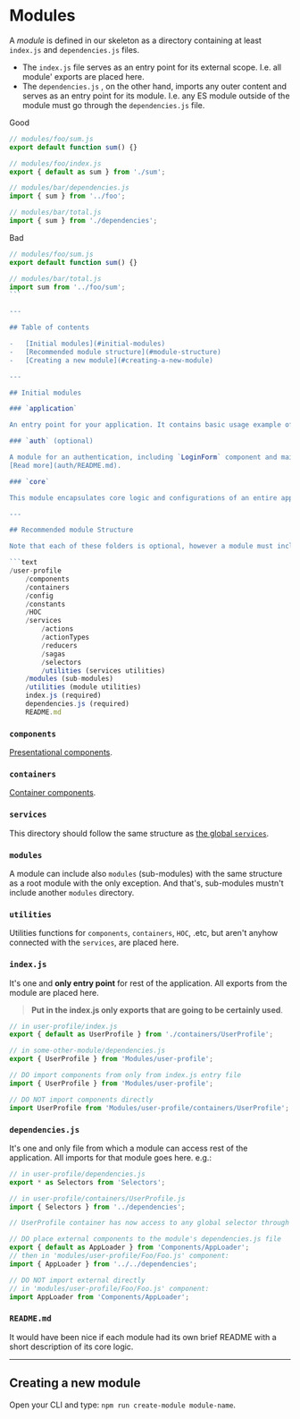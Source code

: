 # Modules

A _module_ is defined in our skeleton as a directory containing at least `index.js` and `dependencies.js` files.

-   The `index.js` file serves as an entry point for its external scope. I.e. all module' exports are placed here.
-   The `dependencies.js` , on the other hand, imports any outer content and serves as an entry point for its module. I.e. any ES module outside of the module must go through the `dependencies.js` file.

Good

```js
// modules/foo/sum.js
export default function sum() {}

// modules/foo/index.js
export { default as sum } from './sum';

// modules/bar/dependencies.js
import { sum } from '../foo';

// modules/bar/total.js
import { sum } from './dependencies';
```

Bad

````js
// modules/foo/sum.js
export default function sum() {}

// modules/bar/total.js
import sum from '../foo/sum';
```

---

## Table of contents

-   [Initial modules](#initial-modules)
-   [Recommended module structure](#module-structure)
-   [Creating a new module](#creating-a-new-module)

---

## Initial modules

### `application`

An entry point for your application. It contains basic usage example of the `react-router-dom`.

### `auth` (optional)

A module for an authentication, including `LoginForm` component and mainly sagas for [`@ackee/petrus`](https://github.com/AckeeCZ/petrus) configuration.
[Read more](auth/README.md).

### `core`

This module encapsulates core logic and configurations of an entire application. The logic with its configuration its divided into sub-modules such as are: `error-boundary`, `fela`, `localization`, `redux`, `router` and `sentry`. [Read more](core/README.md).

---

## Recommended module Structure

Note that each of these folders is optional, however a module must include `index.js` and `dependencies.js` files.

```text
/user-profile
    /components
    /containers
    /config
    /constants
    /HOC
    /services
        /actions
        /actionTypes
        /reducers
        /sagas
        /selectors
        /utilities (services utilities)
    /modules (sub-modules)
    /utilities (module utilities)
    index.js (required)
    dependencies.js (required)
    README.md
````

### `components`

[Presentational components](../components/README.md).

### `containers`

[Container components](../containers/README.md).

### `services`

This directory should follow the same structure as [the global `services`](../services/README.md).

### `modules`

A module can include also `modules` (sub-modules) with the same structure as a root module with the only exception. And that's, sub-modules mustn't include another `modules` directory.

### `utilities`

Utilities functions for `components`, `containers`, `HOC`, .etc, but aren't anyhow connected with the `services`, are placed here.

### `index.js`

It's one and **only entry point** for rest of the application. All exports from the module are placed here.

> **Put in the index.js only exports that are going to be certainly used**.

```javascript
// in user-profile/index.js
export { default as UserProfile } from './containers/UserProfile';

// in some-other-module/dependencies.js
export { UserProfile } from 'Modules/user-profile';
```

```js
// DO import components from only from index.js entry file
import { UserProfile } from 'Modules/user-profile';

// DO NOT import components directly
import UserProfile from 'Modules/user-profile/containers/UserProfile';
```

### `dependencies.js`

It's one and only file from which a module can access rest of the application. All imports for that module goes here.
e.g.:

```javascript
// in user-profile/dependencies.js
export * as Selectors from 'Selectors';

// in user-profile/containers/UserProfile.js
import { Selectors } from '../dependencies';

// UserProfile container has now access to any global selector through the dependencies file
```

```js
// DO place external components to the module's dependencies.js file
export { default as AppLoader } from 'Components/AppLoader';
// then in 'modules/user-profile/Foo/Foo.js' component:
import { AppLoader } from '../../dependencies';

// DO NOT import external directly
// in 'modules/user-profile/Foo/Foo.js' component:
import AppLoader from 'Components/AppLoader';
```

### `README.md`

It would have been nice if each module had its own brief README with a short description of its core logic.

---

## Creating a new module

Open your CLI and type: `npm run create-module module-name`.
